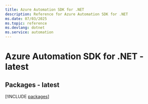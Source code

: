 ```yaml
---
title: Azure Automation SDK for .NET
description: Reference for Azure Automation SDK for .NET
ms.date: 07/03/2025
ms.topic: reference
ms.devlang: dotnet
ms.service: automation
---
```

# Azure Automation SDK for .NET - latest
## Packages - latest
[!INCLUDE [packages](automation-index.md)]